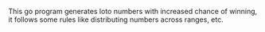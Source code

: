 This go program generates loto numbers with increased chance of winning, it follows some rules like distributing numbers across ranges, etc.
